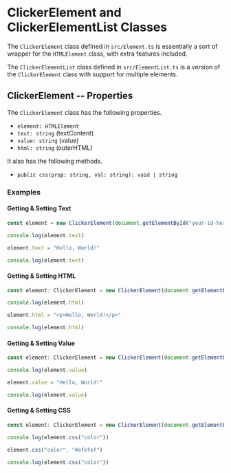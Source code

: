 # ClickerElement and ClickerElementList Classes

The `ClickerElement` class defined in `src/Element.ts` is essentially a sort of wrapper for the `HTMLElement` class, with extra features included.

The `ClickerElementList` class defined in `src/ElementList.ts` is a version of the `ClickerElement` class with support for multiple elements.

## ClickerElement -- Properties

The `ClickerElement` class has the following properties.

* `element: HTMLElement`
* `text: string` (textContent)
* `value: string` (value)
* `html: string` (outerHTML)

It also has the following methods.

* `public css(prop: string, val: string): void | string`

### Examples

#### Getting & Setting Text

```typescript
const element = new ClickerElement(document.getElementById("your-id-here"))

console.log(element.text)

element.text = "Hello, World!"

console.log(element.text)
```

#### Getting & Setting HTML

```typescript
const element: ClickerElement = new ClickerElement(document.getElementById("your-id-here"))

console.log(element.html)

element.html = "<p>Hello, World!</p>"

console.log(element.html)
```

#### Getting & Setting Value

```typescript
const element: ClickerElement = new ClickerElement(document.getElementById("your-id-here"))

console.log(element.value)

element.value = "Hello, World!"

console.log(element.value)
```

#### Getting & Setting CSS

```typescript
const element: ClickerElement = new ClickerElement(document.getElementById("your-id-here"))

console.log(element.css("color"))

element.css("color", "#efefef")

console.log(element.css("color"))
```
